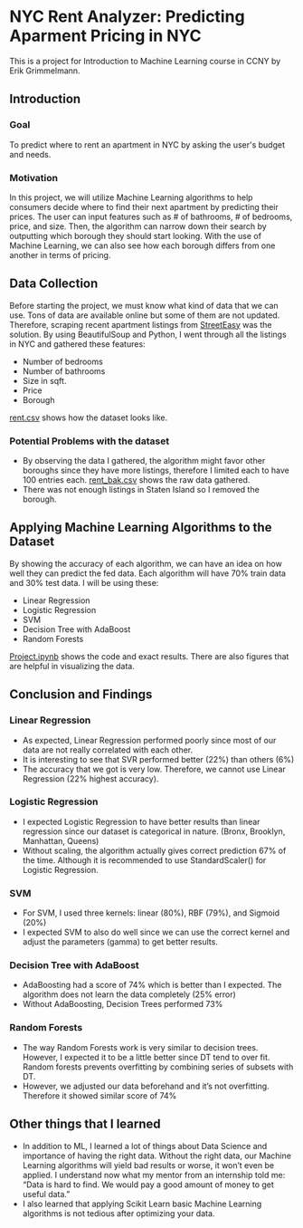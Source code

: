 # NYC Rent Analyzer: Predicting Aparment Pricing in NYC
This is a project for Introduction to Machine Learning course in CCNY by Erik Grimmelmann.

## Introduction
### Goal
To predict where to rent an apartment in NYC by asking the user's budget and needs.

### Motivation
In this project, we will utilize Machine Learning algorithms to help consumers decide where to find their next apartment by predicting their prices. The user can input features such as # of bathrooms, # of bedrooms, price, and size. Then, the algorithm can narrow down their search by outputting which borough they should start looking. With the use of Machine Learning, we can also see how each borough differs from one another in terms of pricing.

## Data Collection
Before starting the project, we must know what kind of data that we can use. Tons of data are available online but some of them are not updated. Therefore, scraping recent apartment listings from [StreetEasy](https://streeteasy.com) was the solution. By using BeautifulSoup and Python, I went through all the listings in NYC and gathered these features:
* Number of bedrooms
* Number of bathrooms
* Size in sqft.
* Price
* Borough

[rent.csv](./rent.csv) shows how the dataset looks like.

### Potential Problems with the dataset
* By observing the data I gathered, the algorithm might favor other boroughs since they have more listings, therefore I limited each to have 100 entries each. [rent_bak.csv](./rent_bak.csv) shows the raw data gathered.
* There was not enough listings in Staten Island so I removed the borough.

## Applying Machine Learning Algorithms to the Dataset
By showing the accuracy of each algorithm, we can have an idea on how well they can predict the fed data. Each algorithm will have 70% train data and 30% test data. I will be using these:
* Linear Regression
* Logistic Regression
* SVM
* Decision Tree with AdaBoost
* Random Forests

[Project.ipynb](./Project.ipynb) shows the code and exact results. There are also figures that are helpful in visualizing the data. 

## Conclusion and Findings
### Linear Regression
* As expected, Linear Regression performed poorly since most of our data are not really correlated with each other.
* It is interesting to see that SVR performed better (22%) than others (6%)
* The accuracy that we got is very low. Therefore, we cannot use Linear Regression (22% highest accuracy).

### Logistic Regression
* I expected Logistic Regression to have better results than linear regression since our dataset is categorical in nature. (Bronx, Brooklyn, Manhattan, Queens)
* Without scaling, the algorithm actually gives correct prediction 67% of the time. Although it is recommended to use StandardScaler() for Logistic Regression.

### SVM
* For SVM, I used three kernels: linear (80%), RBF (79%), and Sigmoid (20%)
* I expected SVM to also do well since we can use the correct kernel and adjust the parameters (gamma) to get better results.

### Decision Tree with AdaBoost
* AdaBoosting had a score of 74% which is better than I expected. The algorithm does not learn the data completely (25% error)
* Without AdaBoosting, Decision Trees performed 73%

### Random Forests
* The way Random Forests work is very similar to decision trees. However, I expected it to be a little better since DT tend to over fit. Random forests prevents overfitting by combining series of subsets with DT.
* However, we adjusted our data beforehand and it’s not overfitting. Therefore it showed similar score of 74%

## Other things that I learned
* In addition to ML, I learned a lot of things about Data Science and importance of having the right data. Without the right data, our Machine Learning algorithms will yield bad results or worse, it won’t even be applied. I understand now what my mentor from an internship told me: “Data is hard to find. We would pay a good amount of money to get useful data.”
* I also learned that applying Scikit Learn basic Machine Learning algorithms is not tedious after optimizing your data.
